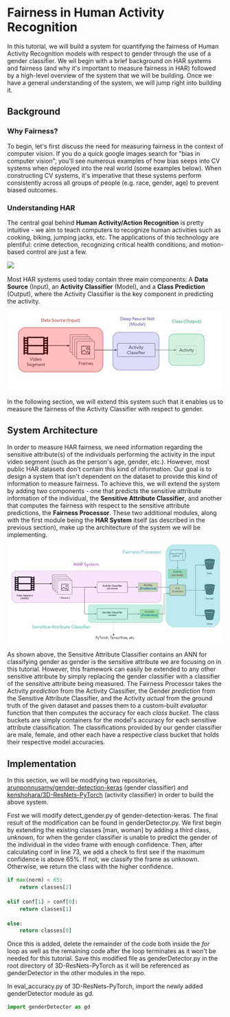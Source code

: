 # Fairness in Human Activity Recognition

In this tutorial, we will build a system for quantifying the fairness of Human Activity Recognition models with respect to gender through the use of a gender classifier. We wil begin with a brief background on HAR systems and fairness (and why it's important to measure fairness in HAR) followed by a high-level overview of the system that we will be building. Once we have a general understanding of the system, we will jump right into building it. 

## Background
### Why Fairness?
To begin, let's first discuss the need for measuring fairness in the context of computer vision. If you do a quick google images search for "bias in computer vision", you'll see numerous examples of how bias seeps into CV systems when depoloyed into the real world (some examples below). When constructing CV systems, it's imperative that these systems perform consistently across all groups of people (e.g. race, gender, age) to prevent biased outcomes. 

### Understanding HAR
The central goal behind **Human Activity/Action Recognition** is pretty intuitive - we aim to teach computers to recognize human activities such as cooking, biking, jumping jacks, etc. The applications of this technology are plentiful: crime detection, recognizing critical health conditions, and motion-based control are just a few. 

![](har_gif.gif)

Most HAR systems used today contain three main components: A **Data Source** (Input), an **Activity Classifier** (Model), and a **Class Prediction** (Output), where the Activity Classifier is the key component in predicting the activity. 

![](arch.jpg)

In the following section, we will extend this system such that it enables us to measure the fairness of the Activity Classifier with respect to gender.

## System Architecture
In order to measure HAR fairness, we need information regarding the sensitive attribute(s) of the individuals performing the activity in the input video segment (such as the person's age, gender, etc.). However, most public HAR datasets don't contain this kind of information. Our goal is to design a system that isn't dependent on the dataset to provide this kind of information to measure fairness. To achieve this, we will extend the system by adding two components - one that predicts the sensitive attribute information of the individual, the **Sensitive Attribute Classifier**, and another that computes the fairness with respect to the sensitive attribute predictions, the **Fairness Processor**. These two additional modules, along with the first module being the **HAR System** itself (as described in the previous section), make up the architecture of the system we will be implementing.

![](proparch.jpg)

As shown above, the Sensitive Attribute Classifier contains an ANN for classifying gender as gender is the sensitive attribute we are focusing on in this tutorial. However, this framework can easily be extended to any other sensitive attribute by simply replacing the gender classifier with a classifier of the sensitive attribute being measured. The Fairness Processor takes the Activity *prediction* from the Activity Classifier, the Gender *prediction* from the Sensitive Attribute Classifier, and the Activity *actual* from the ground truth of the given dataset and passes them to a custom-built *evaluator* function that then computes the accuracy for each *class bucket*. The class buckets are simply containers for the model's accuracy for each sensitive attribute classification. The classifications provided by our gender classifier are male, female, and other each have a respective class bucket that holds their respective model accuracies. 

## Implementation
In this section, we will be modifying two repositories, [arunponnusamy/gender-detection-keras](https://github.com/arunponnusamy/gender-detection-keras) (gender classifier) and [kenshohara/3D-ResNets-PyTorch](https://github.com/kenshohara/3D-ResNets-PyTorch) (activity classifier) in order to build the above system. 

First we will modify detect_gender.py of gender-detection-keras. The final result of the modification can be found in genderDetector.py. We first begin by extending the existing classes [man, woman] by adding a third class, *unknown*, for when the gender classifier is unable to predict the gender of the individual in the video frame with enough confidence. Then, after calculating conf in line 73, we add a check to first see if the maximum confidence is above 65%. If not, we classify the frame as unknown. Otherwise, we return the class with the higher confidence.

```python
if max(norm) < 65:
    return classes[2]

elif conf[1] > conf[0]:
    return classes[1]

else:
    return classes[0]

```

Once this is added, delete the remainder of the code both inside the *for* loop as well as the remaining code after the loop terminates as it won't be needed for this tutorial. Save this modified file as genderDetector.py in the root directory of 3D-ResNets-PyTorch as it will be referenced as genderDetector in the other modules in the repo. 

In eval_accuracy.py of 3D-ResNets-PyTorch, import the newly added genderDetector module as gd.

```python
import genderDetector as gd
```




